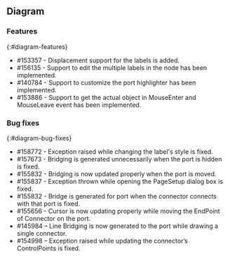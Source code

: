 ## Diagram

### Features
{:#diagram-features}

* \#153357 - Displacement support for the labels is added.
* \#156135 - Support to edit the multiple labels in the node has been implemented.
* \#140784 - Support to customize the port highlighter has been implemented.
* \#153886 - Support to get the actual object in MouseEnter and MouseLeave event has been implemented. 

### Bug fixes
{:#diagram-bug-fixes}

* \#158772 - Exception raised while changing the label's style is fixed.
* \#157673 - Bridging is generated unnecessarily when the port is hidden is fixed.
* \#155832 - Bridging is now updated properly when the port is moved.
* \#155837 - Exception thrown while opening the PageSetup dialog box is fixed.
* \#155832 - Bridge is generated for port when the connector connects with that port is fixed.
* \#155656 - Cursor is now updating properly while moving the EndPoint of Connector on the port.
* \#145984 – Line Bridging is now generated to the port while drawing a single connector.
* \#154998 – Exception raised while updating the connector’s ControlPoints is fixed.